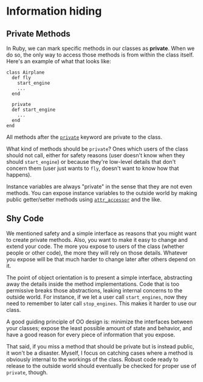 # Information hiding

## Private Methods

In Ruby, we can mark specific methods in our classes as **private**. When we do so, the only way to access those methods is from within the class itself. Here's an example of what that looks like:

    class Airplane
      def fly
        start_engine
        ...
      end

      private
      def start_engine
        ...
      end
    end

All methods after the [`private`](http://ruby-doc.org/core-2.5.1/Module.html#method-i-private) keyword are private to the class.

What kind of methods should be `private`? Ones which users of the class should not call, either for safety reasons (user doesn't know when they should `start_engine`) or because they're low-level details that don't concern them (user just wants to `fly`, doesn't want to know how that happens).

Instance variables are always "private" in the sense that they are not even methods. You can expose instance variables to the outside world by making public getter/setter methods using [`attr_accessor`](http://ruby-doc.org/core-2.5.1/Module.html#method-i-attr_accessor) and the like.

## Shy Code

We mentioned safety and a simple interface as reasons that you might want to create private methods. Also, you want to make it easy to change and extend your code. The more you expose to users of the class (whether people or other code), the more they will rely on those details. Whatever you expose will be that much harder to change later after others depend on it.

The point of object orientation is to present a simple interface, abstracting away the details inside the method implementations. Code that is too permissive breaks those abstractions, leaking internal concerns to the outside world. For instance, if we let a user call `start_engines`, now they need to remember to later call `stop_engines`. This makes it harder to use our class.

A good guiding principle of OO design is: minimize the interfaces between your classes; expose the least possible amount of state and behavior, and have a good reason for every piece of information that you expose.

That said, if you miss a method that should be private but is instead public, it won't be a disaster. Myself, I focus on catching cases where a method is obviously internal to the workings of the class. Robust code ready to release to the outside world should eventually be checked for proper use of `private`, though.